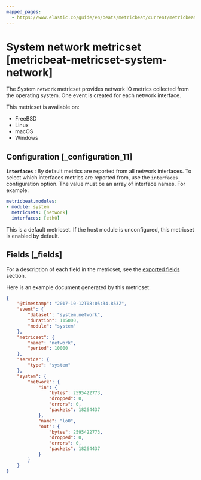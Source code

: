 ```yaml
---
mapped_pages:
  - https://www.elastic.co/guide/en/beats/metricbeat/current/metricbeat-metricset-system-network.html
---
```


<!-- This file is generated! See scripts/mage/docs_collector.go -->

# System network metricset [metricbeat-metricset-system-network]

The System `network` metricset provides network IO metrics collected from the operating system. One event is created for each network interface.

This metricset is available on:

* FreeBSD
* Linux
* macOS
* Windows


## Configuration [_configuration_11]

**`interfaces`**
:   By default metrics are reported from all network interfaces. To select which interfaces metrics are reported from, use the `interfaces` configuration option. The value must be an array of interface names. For example:

```yaml
metricbeat.modules:
- module: system
  metricsets: [network]
  interfaces: [eth0]
```

This is a default metricset. If the host module is unconfigured, this metricset is enabled by default.

## Fields [_fields]

For a description of each field in the metricset, see the [exported fields](/reference/metricbeat/exported-fields-system.md) section.

Here is an example document generated by this metricset:

```json
{
    "@timestamp": "2017-10-12T08:05:34.853Z",
    "event": {
        "dataset": "system.network",
        "duration": 115000,
        "module": "system"
    },
    "metricset": {
        "name": "network",
        "period": 10000
    },
    "service": {
        "type": "system"
    },
    "system": {
        "network": {
            "in": {
                "bytes": 2595422773,
                "dropped": 0,
                "errors": 0,
                "packets": 18264437
            },
            "name": "lo0",
            "out": {
                "bytes": 2595422773,
                "dropped": 0,
                "errors": 0,
                "packets": 18264437
            }
        }
    }
}
```
